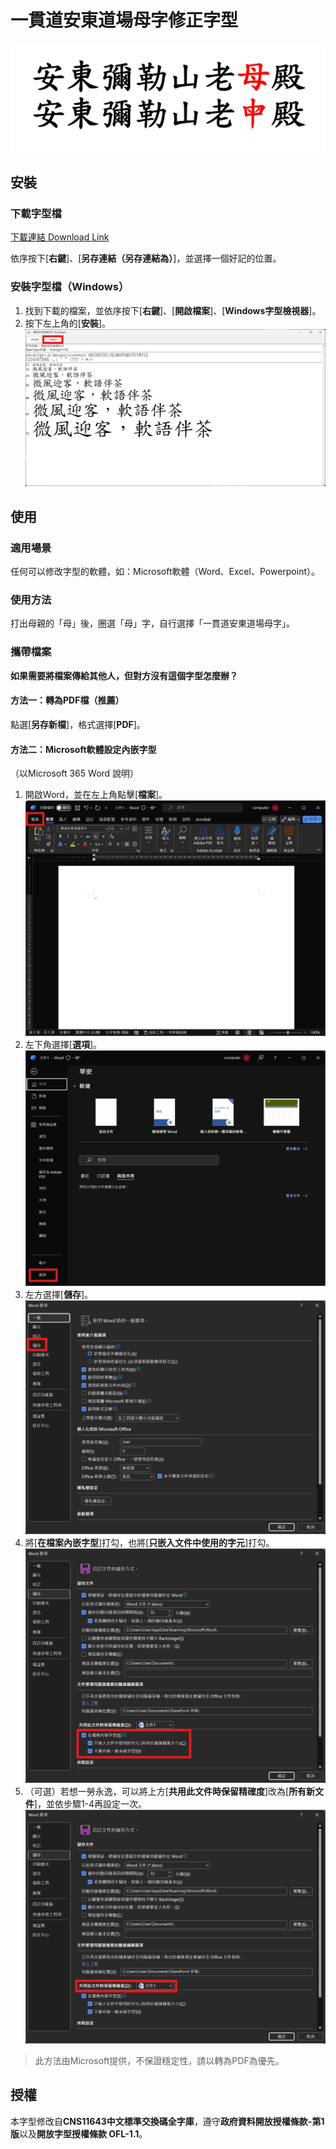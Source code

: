 # 一貫道安東道場母字修正字型

![01_compare.jpg](src/01_compare.jpg)

## 安裝

### 下載字型檔

[下載連結 Download Link](https://github.com/minhung1126/andong_fonts/releases/latest/download/Andong-font.ttf)

依序按下\[**右鍵**\]、\[**另存連結（另存連結為）**\]，並選擇一個好記的位置。

### 安裝字型檔（Windows）

1. 找到下載的檔案，並依序按下\[**右鍵**\]、\[**開啟檔案**\]、\[**Windows字型檢視器**\]。
2. 按下左上角的\[**安裝**\]。
![02_02_install_page.png](src/02_02_install_page.png)

## 使用

### 適用場景

任何可以修改字型的軟體，如：Microsoft軟體（Word、Excel、Powerpoint）。

### 使用方法

打出母親的「母」後，圈選「母」字，自行選擇「一貫道安東道場母字」。

### 攜帶檔案

**如果需要將檔案傳給其他人，但對方沒有這個字型怎麼辦？**

#### 方法一：轉為PDF檔（推薦）

點選\[**另存新檔**\]，格式選擇\[**PDF**\]。

#### 方法二：Microsoft軟體設定內嵌字型

（以Microsoft 365 Word 說明）

1. 開啟Word，並在左上角點擊\[**檔案**\]。
![03_01_word_setup.png](src/03_01_word_setup.png)
2. 左下角選擇\[**選項**\]。
![03_02_word_setup.png](src/03_02_word_setup.png)
3. 左方選擇\[**儲存**\]。
![03_03_word_setup.png](src/03_03_word_setup.png)
4. 將\[**在檔案內嵌字型**\]打勾，也將\[**只嵌入文件中使用的字元**\]打勾。
![03_04_word_setup.png](src/03_04_word_setup.png)
5. （可選）若想一勞永逸，可以將上方\[**共用此文件時保留精確度**\]改為\[**所有新文件**\]，並依步驟1-4再設定一次。
![03_05_word_setup.png](src/03_05_word_setup.png)

> 此方法由Microsoft提供，不保證穩定性，請以轉為PDF為優先。

## 授權

本字型修改自**CNS11643中文標準交換碼全字庫**，遵守**政府資料開放授權條款-第1版**以及**開放字型授權條款 OFL-1.1**。
